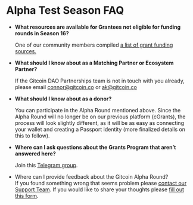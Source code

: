 # Alpha Test Season FAQ

*   **What resources are available for Grantees not eligible for funding rounds in Season 16?**

    One of our community members compiled [a list of grant funding sources.](https://twitter.com/jeremyanew/status/1590043618672508928?s=21)
*   **What should I know about as a Matching Partner or Ecosystem Partner?**

    If the Gitcoin DAO Partnerships team is not in touch with you already, please email connor@gitcoin.co or ak@gitcoin.co
*   **What should I know about as a donor?**

    You can participate in the Alpha Round mentioned above. Since the Alpha Round will no longer be on our previous platform (cGrants), the process will look slightly different, as it will be as easy as connecting your wallet and creating a Passport identity (more finalized details on this to follow).&#x20;
*   **Where can I ask questions about the Grants Program that aren’t answered here?**

    Join this [Telegram group](https://t.me/+xiZqWLiVx2YxYjA5).
* Where can I provide feedback about the Gitcoin Alpha Round?\
  If you found something wrong that seems problem please [contact our Support Team](https://support.gitcoin.co/gitcoin-knowledge-base/misc/contact-us). If you would like to share your thoughts please [fill out this form](https://docs.google.com/forms/d/e/1FAIpQLSfljaAS-aSUBMOWTcAzBWc4kq2YSlSV0W62iDaFgvOpHa7-BQ/viewform).&#x20;
